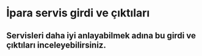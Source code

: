 ﻿# İpara servis girdi ve çıktıları
 
 ## Servisleri daha iyi anlayabilmek adına bu girdi ve çıktıları inceleyebilirsiniz. 
